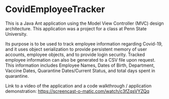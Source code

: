 # CovidEmployeeTracker
This is a Java Ant application using the Model View Controller (MVC) design architecture. This application was a project for a class at Penn State University.

Its purpose is to be used to track employee information regarding Covid-19, and it uses object serialization to provide persistent memory of user accounts, employee objects, and to provide login security. Tracked employee information can also be generated to a CSV file upon request. This information includes Employee Names, Dates of Birth, Department, Vaccine Dates, Quarantine Dates/Current Status, and total days spent in quarantine.

Link to a video of the application and a code walkthrough / application demonstration: https://screencast-o-matic.com/watch/c3fZqsVYZQq
